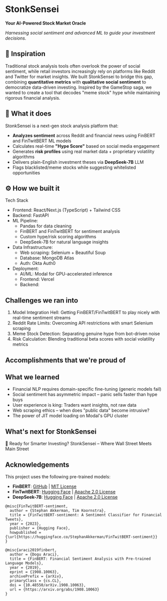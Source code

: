 # StonkSensei

**Your AI-Powered Stock Market Oracle**

*Harnessing social sentiment and advanced ML to guide your investment decisions.*

## 📖 Inspiration
Traditional stock analysis tools often overlook the power of social sentiment, while retail investors increasingly rely on platforms like Reddit and Twitter for market insights. We built StonkSensei to bridge this gap, combining **quantitative metrics** with **qualitative social sentiment** to democratize data-driven investing. Inspired by the GameStop saga, we wanted to create a tool that decodes "meme stock" hype while maintaining rigorous financial analysis.

## 🚀 What it does

StonkSensei is a next-gen stock analysis platform that:
- **Analyzes sentiment** across Reddit and financial news using FinBERT and FinTwitBERT ML models
- Calculates real-time **"Hype Score"** based on social media engagement
- Generates **risk profiles** using real market data + proprietary volatility algorithms
- Delivers plain-English investment theses via **DeepSeek-7B** LLM
- Flags blacklisted/meme stocks while suggesting whitelisted opportunities

## ⚙️ How we built it
Tech Stack
- Frontend: React/Next.js (TypeScript) + Tailwind CSS
- Backend: FastAPI
- ML Pipeline:
  - Pandas for data cleaning
  - FinBERT and FinTwitBERT for sentiment analysis
  - Custom hype/risk scoring algorithms
  - DeepSeek-7B for natural language insights
- Data Infrastructure:
  - Web scraping: Selenium + Beautiful Soup
  - Database: MongoDB Atlas
  - Auth: Okta Auth0
- Deployment:
  - AI/ML: Modal for GPU-accelerated inference
  - Frontend: Vercel
  - Backend:

## Challenges we ran into
1. Model Integration Hell: Getting FinBERT/FinTwitBERT to play nicely with real-time sentiment streams
2. Reddit Rate Limits: Overcoming API restrictions with smart Selenium scraping
3. Meme Stock Detection: Separating genuine hype from bot-driven noise
4. Risk Calculation: Blending traditional beta scores with social volatility metrics

## Accomplishments that we're proud of

## What we learned
- Financial NLP requires domain-specific fine-tuning (generic models fail)
- Social sentiment has asymmetric impact – panic sells faster than hype buys
- User experience is king: Traders want insights, not raw data
- Web scraping ethics – when does "public data" become intrusive?
- The power of JIT model loading on Modal's GPU cluster

## What's next for StonkSensei

🚀 Ready for Smarter Investing?
StonkSensei – Where Wall Street Meets Main Street

## Acknowledgements
This project uses the following pre-trained models:

- **FinBERT**: [GitHub](https://github.com/ProsusAI/finBERT) | [MIT License](https://opensource.org/licenses/MIT)
- **FinTwitBERT**: [Hugging Face](https://huggingface.co/StephanAkkerman/FinTwitBERT-sentiment) | [Apache 2.0 License](https://www.apache.org/licenses/LICENSE-2.0)
- **DeepSeek-7B**: [Hugging Face](https://huggingface.co/deepseek-ai/deepseek-llm-7b-chat) | [Apache 2.0 License](https://www.apache.org/licenses/LICENSE-2.0)

```
@misc{FinTwitBERT-sentiment,
  author = {Stephan Akkerman, Tim Koornstra},
  title = {FinTwitBERT-sentiment: A Sentiment Classifier for Financial Tweets},
  year = {2023},
  publisher = {Hugging Face},
  howpublished = {\url{https://huggingface.co/StephanAkkerman/FinTwitBERT-sentiment}}
}
```

```
@misc{araci2019finbert,
  author = {Dogu Araci},
  title = {FinBERT: Financial Sentiment Analysis with Pre-trained Language Models},
  year = {2019},
  eprint = {1908.10063},
  archivePrefix = {arXiv},
  primaryClass = {cs.CL},
  doi = {10.48550/arXiv.1908.10063},
  url = {https://arxiv.org/abs/1908.10063}
}
```
